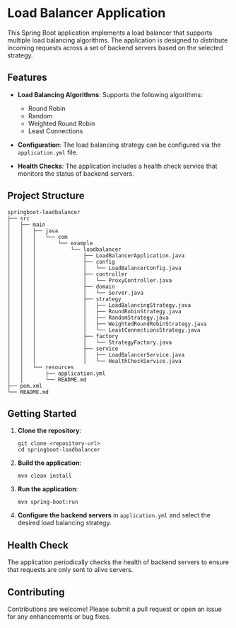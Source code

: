 # Load Balancer Application

This Spring Boot application implements a load balancer that supports multiple load balancing algorithms. The application is designed to distribute incoming requests across a set of backend servers based on the selected strategy.

## Features

- **Load Balancing Algorithms**: Supports the following algorithms:
  - Round Robin
  - Random
  - Weighted Round Robin
  - Least Connections

- **Configuration**: The load balancing strategy can be configured via the `application.yml` file.

- **Health Checks**: The application includes a health check service that monitors the status of backend servers.

## Project Structure

```
springboot-loadbalancer
├── src
│   ├── main
│   │   ├── java
│   │   │   └── com
│   │   │       └── example
│   │   │           └── loadbalancer
│   │   │               ├── LoadBalancerApplication.java
│   │   │               ├── config
│   │   │               │   └── LoadBalancerConfig.java
│   │   │               ├── controller
│   │   │               │   └── ProxyController.java
│   │   │               ├── domain
│   │   │               │   └── Server.java
│   │   │               ├── strategy
│   │   │               │   ├── LoadBalancingStrategy.java
│   │   │               │   ├── RoundRobinStrategy.java
│   │   │               │   ├── RandomStrategy.java
│   │   │               │   ├── WeightedRoundRobinStrategy.java
│   │   │               │   └── LeastConnectionsStrategy.java
│   │   │               ├── factory
│   │   │               │   └── StrategyFactory.java
│   │   │               ├── service
│   │   │               │   ├── LoadBalancerService.java
│   │   │               │   └── HealthCheckService.java
│   │   └── resources
│   │       ├── application.yml
│   │       └── README.md
├── pom.xml
└── README.md
```

## Getting Started

1. **Clone the repository**:
   ```
   git clone <repository-url>
   cd springboot-loadbalancer
   ```

2. **Build the application**:
   ```
   mvn clean install
   ```

3. **Run the application**:
   ```
   mvn spring-boot:run
   ```

4. **Configure the backend servers** in `application.yml` and select the desired load balancing strategy.

## Health Check

The application periodically checks the health of backend servers to ensure that requests are only sent to alive servers. 

## Contributing

Contributions are welcome! Please submit a pull request or open an issue for any enhancements or bug fixes.